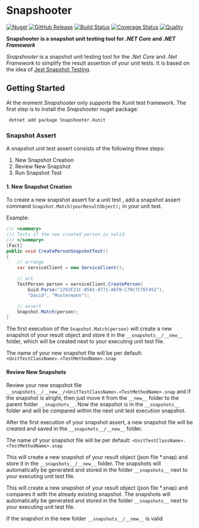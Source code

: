 # Snapshooter

[![Nuget](https://img.shields.io/nuget/v/Snapshooter.svg?style=flat)](https://www.nuget.org/packages/Snapshooter.Xunit/0.1.0-preview.3) [![GitHub Release](https://img.shields.io/github/release/SwissLife-OSS/Snapshooter.svg?style=flat)](https://github.com/SwissLife-OSS/Snapshooter/releases/latest) [![Build Status](https://dev.azure.com/swisslife-oss/swisslife-oss/_apis/build/status/Snapshooter.Release?branchName=master)](https://dev.azure.com/swisslife-oss/swisslife-oss/_build/latest?definitionId=6&branchName=master) [![Coverage Status](https://sonarcloud.io/api/project_badges/measure?project=SwissLife-OSS_Snapshooter&metric=coverage)](https://sonarcloud.io/dashboard?id=SwissLife-OSS_Snapshooter) [![Quality](https://sonarcloud.io/api/project_badges/measure?project=SwissLife-OSS_Snapshooter&metric=alert_status)](https://sonarcloud.io/dashboard?id=SwissLife-OSS_Snapshooter)

**Snapshooter is a snapshot unit testing tool for _.NET Core_ and _.NET Framework_**

_Snapshooter_ is a snapshot unit testing tool for the _.Net Core_ and _.Net Framework_ to simplify the result assertion of your unit tests. It is based on the idea of [Jest Snapshot Testing](https://jestjs.io/docs/en/snapshot-testing/).

## Getting Started

At the moment _Snapshooter_ only supports the Xunit test framework.
The first step is to install the _Snapshooter_ nuget package:

```bash
 dotnet add package Snapshooter.Xunit
```

### Snapshot Assert

A snapshot unit test assert consists of the following three steps:

1. New Snapshot Creation
2. Review New Snapshot
3. Run Snapshot Test

#### 1. New Snapshot Creation

To create a new snapshot assert for a unit test , add a snapshot assert command `Snapshot.Match(yourResultObject);` in your unit test.

Example:

```csharp
/// <summary>
/// Tests if the new created person is valid.
/// </summary>
[Fact]
public void CreatePersonSnapshotTest()
{
    // arrange
    var serviceClient = new ServiceClient();

    // act
    TestPerson person = serviceClient.CreatePerson(
        Guid.Parse("2292F21C-8501-4771-A070-C79C7C7EF451"),
        "David", "Mustermann");

    // assert
    Snapshot.Match(person);
}
```

The first execution of the `Snapshot.Match(person)` will create a new snapshot of your result object and store it in the `__snapshots__/__new__` folder, which will be created next to your executing unit test file.

The name of your new snapshot file will be per default:
`<UnitTestClassName>.<TestMethodName>.snap`

#### Review New Snapshots

Review your new snapshot file `__snapshots__/__new__/<UnitTestClassName>.<TestMethodName>.snap` and if the snapshot is alright, then just move it from the `__new__` folder to the parent folder `__snapshots__`. Now the snapshot is in the `__snapshots__` folder and will be compared within the next unit test execution snapshot.

After the first execution of your snapshot assert, a new snapshot file will be created and saved in the `__snapshots__/__new__` folder.

The name of your snapshot file will be per default:
`<UnitTestClassName>.<TestMethodName>.snap`

This will create a new snapshot of your result object (json file \*.snap) and store it in the `__snapshots__/__new__` folder. The snapshots will automatically be generated and stored in the folder `__snapshots__` next to your executing unit test file.

This will create a new snapshot of your result object (json file \*.snap) and compares it with the already existing snapshot. The snapshots will automatically be generated and stored in the folder `__snapshots__` next to your executing unit test file.

If the snapshot in the new folder `__snapshots__/__new__` is valid
